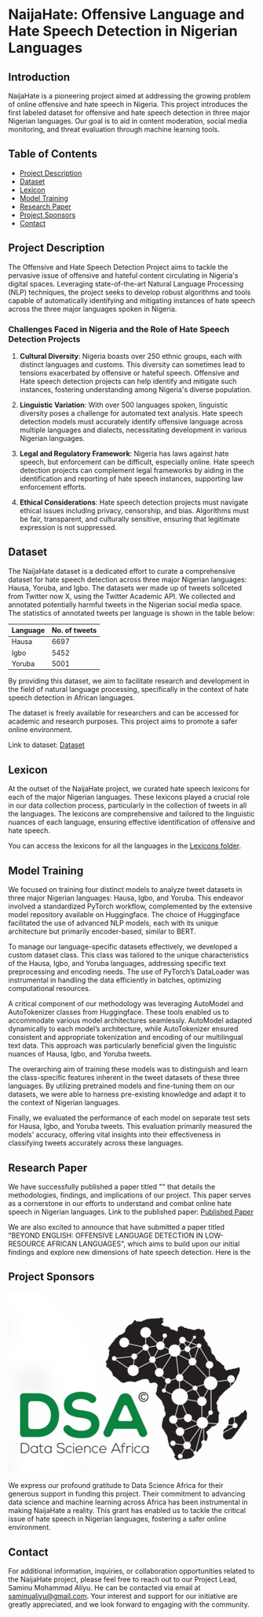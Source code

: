 # NaijaHate: Offensive Language and Hate Speech Detection in Nigerian Languages

## Introduction
NaijaHate is a pioneering project aimed at addressing the growing problem of online offensive and hate speech in Nigeria. This project introduces the first labeled dataset for offensive and hate speech detection in three major Nigerian languages. Our goal is to aid in content moderation, social media monitoring, and threat evaluation through machine learning tools.

## Table of Contents
- [Project Description](#project-description)
- [Dataset](#dataset)
- [Lexicon](#lexicon)
- [Model Training](#model-training)
- [Research Paper](#research-paper)
- [Project Sponsors](#project-sponsors)
- [Contact](#contact)

## Project Description
The Offensive and Hate Speech Detection Project aims to tackle the pervasive issue of offensive and hateful content circulating in Nigeria's digital spaces. Leveraging state-of-the-art Natural Language Processing (NLP) techniques, the project seeks to develop robust algorithms and tools capable of automatically identifying and mitigating instances of hate speech across the three major languages spoken in Nigeria.

### Challenges Faced in Nigeria and the Role of Hate Speech Detection Projects

1. **Cultural Diversity**: Nigeria boasts over 250 ethnic groups, each with distinct languages and customs. This diversity can sometimes lead to tensions exacerbated by offensive or hateful speech. Offensive and Hate speech detection projects can help identify and mitigate such instances, fostering understanding among Nigeria's diverse population.

2. **Linguistic Variation**: With over 500 languages spoken, linguistic diversity poses a challenge for automated text analysis. Hate speech detection models must accurately identify offensive language across multiple languages and dialects, necessitating development in various Nigerian languages.

3. **Legal and Regulatory Framework**: Nigeria has laws against hate speech, but enforcement can be difficult, especially online. Hate speech detection projects can complement legal frameworks by aiding in the identification and reporting of hate speech instances, supporting law enforcement efforts.

4. **Ethical Considerations**: Hate speech detection projects must navigate ethical issues including privacy, censorship, and bias. Algorithms must be fair, transparent, and culturally sensitive, ensuring that legitimate expression is not suppressed.

## Dataset

The NaijaHate dataset is a dedicated effort to curate a comprehensive dataset for hate speech detection across three major Nigerian languages: Hausa, Yoruba, and Igbo. The datasets wer made up of tweets sollceted from Twitter now X, using the Twitter Academic API. We collected and annotated potentially harmful tweets in the Nigerian social media space. The statistics of annotated tweets per language is shown in the table below:

| Language | No. of tweets |
| --------- | ------------- |
| Hausa    | 6697 |
| Igbo      | 5452 |
| Yoruba    | 5001 |
        



 By providing this dataset, we aim to facilitate research and development in the field of natural language processing, specifically in the context of hate speech detection in African languages.

The dataset is freely available for researchers and can be accessed for academic and research purposes. This project aims to promote a safer online environment.


Link to dataset: [Dataset](https://github.com/smaliyu/NaijaHate/tree/main/Datasets)


## Lexicon
At the outset of the NaijaHate project, we curated hate speech lexicons for each of the major Nigerian languages. These lexicons played a crucial role in our data collection process, particularly in the collection of tweets in all the languages. The lexicons are comprehensive and tailored to the linguistic nuances of each language, ensuring effective identification of offensive and hate speech.

You can access the lexicons for all the languages in the [Lexicons folder](https://github.com/smaliyu/NaijaHate/tree/main/Lexicons).

## Model Training
We focused on training four distinct models to analyze tweet datasets in three major Nigerian languages: Hausa, Igbo, and Yoruba. This endeavor involved a standardized PyTorch workflow, complemented by the extensive model repository available on Huggingface. The choice of Huggingface facilitated the use of advanced NLP models, each with its unique architecture but primarily encoder-based, similar to BERT.

To manage our language-specific datasets effectively, we developed a custom dataset class. This class was tailored to the unique characteristics of the Hausa, Igbo, and Yoruba languages, addressing specific text preprocessing and encoding needs. The use of PyTorch’s DataLoader was instrumental in handling the data efficiently in batches, optimizing computational resources.

A critical component of our methodology was leveraging AutoModel and AutoTokenizer classes from Huggingface. These tools enabled us to accommodate various model architectures seamlessly. AutoModel adapted dynamically to each model’s architecture, while AutoTokenizer ensured consistent and appropriate tokenization and encoding of our multilingual text data. This approach was particularly beneficial given the linguistic nuances of Hausa, Igbo, and Yoruba tweets.

The overarching aim of training these models was to distinguish and learn the class-specific features inherent in the tweet datasets of these three languages. By utilizing pretrained models and fine-tuning them on our datasets, we were able to harness pre-existing knowledge and adapt it to the context of Nigerian languages.

Finally, we evaluated the performance of each model on separate test sets for Hausa, Igbo, and Yoruba tweets. This evaluation primarily measured the models' accuracy, offering vital insights into their effectiveness in classifying tweets accurately across these languages.
  
## Research Paper

We have successfully published a paper titled "" that details the methodologies, findings, and implications of our project. This paper serves as a cornerstone in our efforts to understand and combat online hate speech in Nigerian languages. Link to the published paper: [Published Paper](<link-to-published-paper>)


We are also excited to announce that have submitted a paper titled "BEYOND ENGLISH: OFFENSIVE LANGUAGE DETECTION IN LOW-RESOURCE AFRICAN LANGUAGES", which aims to build upon our initial findings and explore new dimensions of hate speech detection. Here is the 


## Project Sponsors 
![DSA logo](DSA_logo.jpg)

We express our profound gratitude to Data Science Africa for their generous support in funding this project. Their commitment to advancing data science and machine learning across Africa has been instrumental in making NaijaHate a reality. This grant has enabled us to tackle the critical issue of hate speech in Nigerian languages, fostering a safer online environment.


## Contact 

For additional information, inquiries, or collaboration opportunities related to the NaijaHate project, please feel free to reach out to our Project Lead, Saminu Mohammad Aliyu. He can be contacted via email at [saminualiyu@gmail.com](mailto:saminualiyu@gmail.com). Your interest and support for our initiative are greatly appreciated, and we look forward to engaging with the community.
